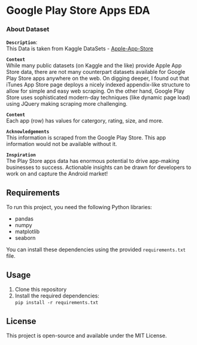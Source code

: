 # Google Play Store Apps EDA

### About Dataset

**`Description`**:\
This Data is taken from Kaggle DataSets - [Apple-App-Store](https://www.kaggle.com/datasets/gauthamp10/apple-appstore-apps)

**`Context`**\
While many public datasets (on Kaggle and the like) provide Apple App Store data, there are not many counterpart datasets available for Google Play Store apps anywhere on the web. On digging deeper, I found out that iTunes App Store page deploys a nicely indexed appendix-like structure to allow for simple and easy web scraping. On the other hand, Google Play Store uses sophisticated modern-day techniques (like dynamic page load) using JQuery making scraping more challenging.

**`Content`**\
Each app (row) has values for catergory, rating, size, and more.

**`Acknowledgements`**\
This information is scraped from the Google Play Store. This app information would not be available without it.

**`Inspiration`**\
The Play Store apps data has enormous potential to drive app-making businesses to success. Actionable insights can be drawn for developers to work on and capture the Android market!

## Requirements

To run this project, you need the following Python libraries:

- pandas
- numpy
- matplotlib
- seaborn

You can install these dependencies using the provided `requirements.txt` file.

## Usage

1. Clone this repository
2. Install the required dependencies:\
    `pip install -r requirements.txt`

## License

This project is open-source and available under the MIT License.